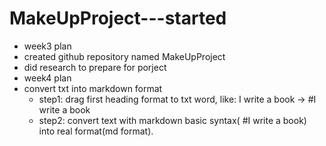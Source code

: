 # MakeUpProject---started
*  week3 plan
  * created github repository named MakeUpProject
  * did research to prepare for porject
*  week4 plan
 * convert txt into markdown format
   * step1: drag first heading format to txt word, like: I write a book  -> #I write a book
    * step2: convert text with markdown basic syntax( #I write a book) into real format(md format).

